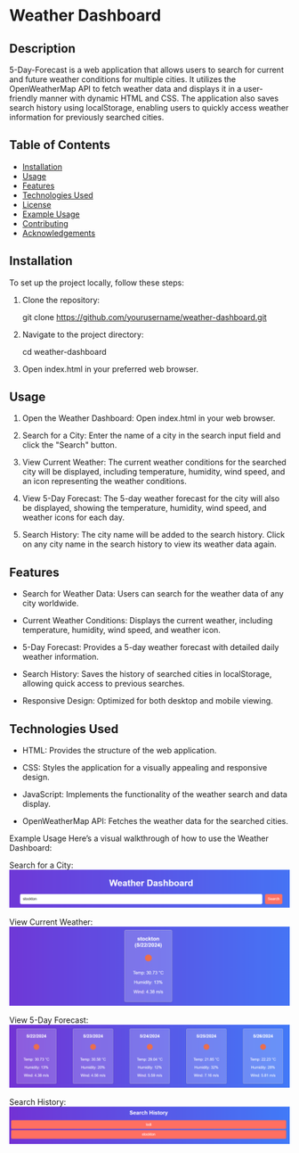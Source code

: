 # Weather Dashboard

## Description

5-Day-Forecast is a web application that allows users to search for current and future weather conditions for multiple cities. It utilizes the OpenWeatherMap API to fetch weather data and displays it in a user-friendly manner with dynamic HTML and CSS. The application also saves search history using localStorage, enabling users to quickly access weather information for previously searched cities.

## Table of Contents

- [Installation](#installation)
- [Usage](#usage)
- [Features](#features)
- [Technologies Used](#technologies-used)
- [License](#license)
- [Example Usage](#example-usage)
- [Contributing](#contributing)
- [Acknowledgements](#acknowledgements)

## Installation

To set up the project locally, follow these steps:

1. Clone the repository:

    git clone https://github.com/yourusername/weather-dashboard.git

2. Navigate to the project directory:

    cd weather-dashboard

3. Open index.html in your preferred web browser.

## Usage

1. Open the Weather Dashboard: Open index.html in your web browser.

2. Search for a City: Enter the name of a city in the search input field and click the "Search" button.

3. View Current Weather: The current weather conditions for the searched city will be displayed, including temperature, humidity, wind speed, and an icon representing the weather conditions.

4. View 5-Day Forecast: The 5-day weather forecast for the city will also be displayed, showing the temperature, humidity, wind speed, and weather icons for each day.

5. Search History: The city name will be added to the search history. Click on any city name in the search history to view its weather data again.

## Features

- Search for Weather Data: Users can search for the weather data of any city worldwide.

- Current Weather Conditions: Displays the current weather, including temperature, humidity, wind speed, and weather icon.

- 5-Day Forecast: Provides a 5-day weather forecast with detailed daily weather information.

- Search History: Saves the history of searched cities in localStorage, allowing quick access to previous searches.

- Responsive Design: Optimized for both desktop and mobile viewing.

## Technologies Used

- HTML: Provides the structure of the web application.

- CSS: Styles the application for a visually appealing and responsive design.

- JavaScript: Implements the functionality of the weather search and data display.

- OpenWeatherMap API: Fetches the weather data for the searched cities.

Example Usage
Here’s a visual walkthrough of how to use the Weather Dashboard:

Search for a City:![search](./assets/search.png)

View Current Weather:![current](./assets/current.png)

View 5-Day Forecast:![5day](./assets/5day.png)

Search History:![history](./assets/history.png)